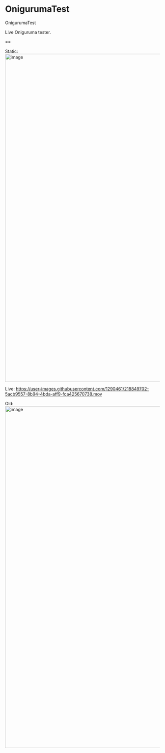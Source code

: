 # OnigurumaTest
OnigurumaTest

Live Oniguruma tester.

==

Static:
<img width="1067" alt="image" src="https://user-images.githubusercontent.com/1290461/218849558-cb67e9e6-829c-4e15-a0eb-2830980bf1f6.png">

Live:
https://user-images.githubusercontent.com/1290461/218849702-5acb9557-8b94-4bda-aff9-fca425670738.mov

Old:
<img width="1112" alt="image" src="https://user-images.githubusercontent.com/1290461/218557862-cd2cac14-58b7-4cc2-b472-2d5c56698a71.png">
